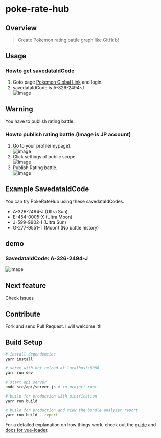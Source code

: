 # poke-rate-hub
## Overview
> Create Pokemon rating battle graph like GitHub!

## Usage
### Howto get savedataIdCode

1. Goto page [Pokemon Global Link](https://3ds.pokemon-gl.com/) and login.
1. savedataIdCode is A-326-2494-J<br>
![image](https://user-images.githubusercontent.com/31335755/49682267-e4a84f80-faf4-11e8-9696-5b5e028842e9.png)

## Warning
You have to publish rating battle.
### Howto publish rating battle.(Image is JP account)
1. Go to your profile(mypage).<br>
![image](https://user-images.githubusercontent.com/31335755/49682364-33a2b480-faf6-11e8-8e5f-6e17577216a5.png)
1. Click settings of public scope.<br>
![image](https://user-images.githubusercontent.com/31335755/49682374-6c428e00-faf6-11e8-8233-ab85986744a0.png)
1. Publish Rating battle.<br>
![image](https://user-images.githubusercontent.com/31335755/49682397-ba579180-faf6-11e8-95c7-80098c8c9569.png)

## Example SavedataIdCode
You can try PokeRateHub using these savedataIdCodes.
- A-326-2494-J (Ultra Sun)
- E-454-0005-X (Ultra Moon)
- J-599-9902-I (Ultra Sun)
- G-277-9551-T (Moon) (No battle history)


## demo
### SavedataIdCode: A-326-2494-J
![image](https://user-images.githubusercontent.com/31335755/49682220-24bb0280-faf4-11e8-85ca-1d1f248b4003.png)

## Next feature
Check Issues

## Contribute
Fork and send Pull Request.
I will welcome it!!

## Build Setup

``` bash
# install dependencies
yarn install

# serve with hot reload at localhost:8080
yarn run dev

# start api server
node src/api/server.js # in project root

# build for production with minification
yarn run build

# build for production and view the bundle analyzer report
yarn run build --report
```

For a detailed explanation on how things work, check out the [guide](http://vuejs-templates.github.io/webpack/) and [docs for vue-loader](http://vuejs.github.io/vue-loader).
